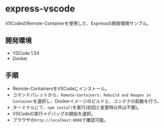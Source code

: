 # express-vscode
VSCodeのRemote-Containerを使用した、Expressの開発環境サンプル。

## 開発環境
* VSCode 1.54
* Docker

## 手順
* Remote-ContainersをVSCodeにインストール。
* コマンドパレットから、`Remote-Containers: Rebuild and Reopen in Container`を選択し、Dockerイメージのビルドと、コンテナの起動を行う。
* ターミナルにて、`npm install`を実行(初回と変更時以外は不要)。
* VSCodeの実行→デバッグの開始を選択。
* ブラウザの`http://localhost:8000`で確認可能。
